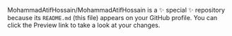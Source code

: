 MohammadAtifHossain/MohammadAtifHossain is a ✨ special ✨ repository because its `README.md` (this file) appears on your GitHub profile.
You can click the Preview link to take a look at your changes.
